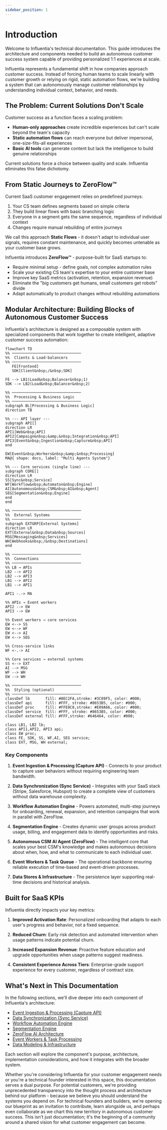 ```yaml
---
sidebar_position: 1
---
```


# Introduction

Welcome to Influentia's technical documentation. This guide introduces the architecture and components needed to build
an autonomous customer success system capable of providing personalized 1:1 experiences at scale.

Influentia represents a fundamental shift in how companies approach customer success. Instead of forcing human teams to
scale linearly with customer growth or relying on rigid, static automation flows, we're building a system that can
autonomously manage customer relationships by understanding individual context, behavior, and needs.

## The Problem: Current Solutions Don't Scale

Customer success as a function faces a scaling problem:

- **Human-only approaches** create incredible experiences but can't scale beyond the team's capacity
- **Static automation flows** can reach everyone but deliver impersonal, one-size-fits-all experiences
- **Basic AI tools** can generate content but lack the intelligence to build genuine relationships

Current solutions force a choice between quality and scale. Influentia eliminates this false dichotomy.

## From Static Journeys to ZeroFlow™

Current SaaS customer engagement relies on predefined journeys:

1. Your CS team defines segments based on simple criteria
2. They build linear flows with basic branching logic
3. Everyone in a segment gets the same sequence, regardless of individual context
4. Changes require manual rebuilding of entire journeys

We call this approach **Static Flows** - it doesn't adapt to individual user signals, requires constant maintenance, and
quickly becomes untenable as your customer base grows.

Influentia introduces **ZeroFlow™** - purpose-built for SaaS startups to:

- Require minimal setup - define goals, not complex automation rules
- Scale your existing CS team's expertise to your entire customer base
- Improve key SaaS metrics (activation, retention, expansion revenue)
- Eliminate the "big customers get humans, small customers get robots" divide
- Adapt automatically to product changes without rebuilding automations

## Modular Architecture: Building Blocks of Autonomous Customer Success

Influentia's architecture is designed as a composable system with specialized components that work together to create
intelligent, adaptive customer success automation:
```mermaid
flowchart TD
%% ───────────────────────────────
%%  Clients & Load-balancers
%% ───────────────────────────────
   FE[Frontend]
   SDK[Client&nbsp;/&nbsp;SDK]

FE --> LB1(Load&nbsp;Balancer&nbsp;1)
SDK --> LB2(Load&nbsp;Balancer&nbsp;2)

%% ───────────────────────────────
%%  Processing & Business Logic
%% ───────────────────────────────
subgraph BL[Processing & Business Logic]
direction TB

%% --- API layer ---
subgraph API[]
direction LR
API1[Web&nbsp;API]
API2[Campaign&nbsp;&amp;&nbsp;Integration&nbsp;API]
API3[Event&nbsp;Ingestion&nbsp;Capture&nbsp;API]
end

EW[Event&nbsp;Workers&nbsp;&amp;&nbsp;Processing]
MA@{ shape: docs, label: "Multi Agents System"}

%% --- Core services (single line) ---
subgraph CORE[]
direction LR
SS[Sync&nbsp;Service]
WF[Workflow&nbsp;Automaton&nbsp;Engine]
AI[Autonomous&nbsp;CSM&nbsp;AI&nbsp;Agent]
SEG[Segmentation&nbsp;Engine]
end
end

%% ───────────────────────────────
%%  External Systems
%% ───────────────────────────────
subgraph EXTGRP[External Systems]
direction LR
EXT[External&nbsp;Data&nbsp;Sources]
MSG[Messaging&nbsp;Services]
WH[Webhooks&nbsp;/&nbsp;Destinations]
end

%% ───────────────────────────────
%%  Connections
%% ───────────────────────────────
%% LB → APIs
LB2 --> API2
LB2 --> API3
LB1 --> API2
LB1 --> API1

API1 -.-> MA

%% APIs → Event workers
API2 --> EW
API3 --> EW

%% Event workers → core services
EW <--> SS
EW <--> WF
EW <--> AI
EW <--> SEG

%% Cross-service links
WF <-.-> AI

%% Core services → external systems
SS <--> EXT
AI --> MSG
WF --> WH
EW --> WH

%% ───────────────────────────────
%%  Styling (optional)
%% ───────────────────────────────
classDef lb       fill: #8EC2FA,stroke: #3C89F5, color: #000;
classDef api      fill: #FFF, stroke: #8653B5, color: #000;
classDef proc     fill: #FFE0C8,stroke: #E09A66, color: #000;
classDef service  fill: #FFF, stroke: #8653B5, color: #000;
classDef external fill: #FFF,stroke: #646464, color: #000;

class LB1, LB2 lb;
class API1,API2, API3 api;
class EW proc;
class FE, SDK, SS, WF,AI, SEG service;
class EXT, MSG, WH external;
```

### Key Components

1. **Event Ingestion & Processing (Capture API)** - Connects to your product to capture user behaviors without requiring
   engineering team bandwidth.

2. **Data Synchronization (Sync Service)** - Integrates with your SaaS stack (Stripe, Salesforce, Hubspot) to create a
   complete view of customers without data warehouse complexity.

3. **Workflow Automation Engine** - Powers automated, multi-step journeys for onboarding, renewal, expansion, and
   retention campaigns that work in parallel with ZeroFlow.

4. **Segmentation Engine** - Creates dynamic user groups across product usage, billing, and engagement data to identify
   opportunities and risks.

5. **Autonomous CSM AI Agent (ZeroFlow)** - The intelligent core that scales your best CSM's knowledge and makes
   autonomous decisions about when, how, and what to communicate to each individual user.

6. **Event Workers & Task Queue** - The operational backbone ensuring reliable execution of time-based and event-driven
   processes.

7. **Data Stores & Infrastructure** - The persistence layer supporting real-time decisions and historical analysis.

## Built for SaaS KPIs

Influentia directly impacts your key metrics:

1. **Improved Activation Rate**: Personalized onboarding that adapts to each user's progress and behavior, not a fixed
   sequence.

2. **Reduced Churn**: Early risk detection and automated intervention when usage patterns indicate potential churn.

3. **Increased Expansion Revenue**: Proactive feature education and upgrade opportunities when usage patterns suggest
   readiness.

4. **Consistent Experience Across Tiers**: Enterprise-grade support experience for every customer, regardless of
   contract size.

## What's Next in This Documentation

In the following sections, we'll dive deeper into each component of Influentia's architecture:

- [Event Ingestion & Processing (Capture API)](/coming-soon)
- [Data Synchronization (Sync Service)](/coming-soon)
- [Workflow Automation Engine](/coming-soon)
- [Segmentation Engine](/coming-soon)
- [ZeroFlow AI Architecture](/coming-soon)
- [Event Workers & Task Processing](/coming-soon)
- [Data Modeling & Infrastructure](/coming-soon)

Each section will explore the component's purpose, architecture, implementation considerations, and how it integrates
with the broader system.

Whether you're considering Influentia for your customer engagement needs or you're a technical founder interested in
this space, this documentation serves a dual purpose. For potential customers, we're providing unprecedented
transparency into the thought process and architecture behind our platform - because we believe you should understand
the systems you depend on. For technical founders and builders, we're opening our blueprint as an invitation to
contribute, learn alongside us, and perhaps even collaborate as we chart this new territory in autonomous customer
success. This isn't just documentation; it's the beginning of a community around a shared vision for what customer
engagement can become.
